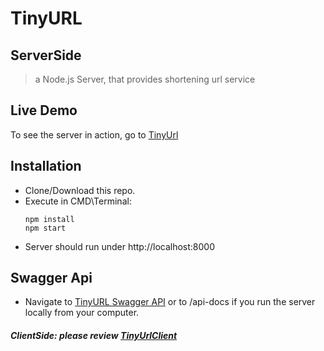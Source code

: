 # TinyURL

## ServerSide

> a Node.js Server, that provides shortening url service

## Live Demo
To see the server in action, go to [TinyUrl](https://tinyurl3.herokuapp.com/)

## Installation

  * Clone/Download this repo.
  * Execute in CMD\Terminal:
    ```
    npm install
    npm start
    ``` 
  * Server should run under http://localhost:8000


## Swagger Api
  * Navigate to [TinyURL Swagger API](https://tinyurl3.herokuapp.com/api-docs) or to /api-docs if  you run the server locally from your computer.
  
  
  ##### ClientSide: please review [TinyUrlClient](https://github.com/amirf2/tinyurl-client)

